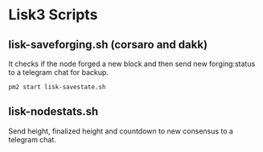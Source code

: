 # Lisk3 Scripts

## lisk-saveforging.sh (corsaro and dakk)

It checks if the node forged a new block and then send new forging:status to
a telegram chat for backup.

```
pm2 start lisk-savestate.sh
```


## lisk-nodestats.sh

Send height, finalized height and countdown to new consensus to a telegram chat.